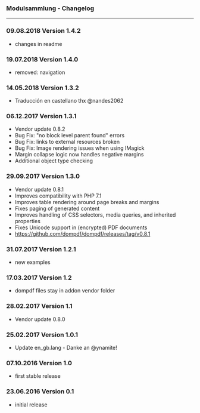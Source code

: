 ### Modulsammlung - Changelog
___

### 09.08.2018 Version 1.4.2
- changes in readme

### 19.07.2018 Version 1.4.0
- removed: navigation

### 14.05.2018 Version 1.3.2
- Traducción en castellano thx @nandes2062

### 06.12.2017 Version 1.3.1
- Vendor update 0.8.2
- Bug Fix: "no block level parent found" errors
- Bug Fix: links to external resources broken
- Bug Fix: Image rendering issues when using IMagick
- Margin collapse logic now handles negative margins
- Additional object type checking

### 29.09.2017 Version 1.3.0
- Vendor update 0.8.1
- Improves compatibility with PHP 7.1
- Improves table rendering around page breaks and margins
- Fixes paging of generated content
- Improves handling of CSS selectors, media queries, and inherited properties
- Fixes Unicode support in (encrypted) PDF documents
- https://github.com/dompdf/dompdf/releases/tag/v0.8.1

### 31.07.2017 Version 1.2.1
- new examples

### 17.03.2017 Version 1.2
- dompdf files stay in addon vendor folder

### 28.02.2017 Version 1.1

- Vendor update 0.8.0

### 25.02.2017 Version 1.0.1

- Update en_gb.lang - Danke an @ynamite!

### 07.10.2016 Version 1.0

* first stable release

### 23.06.2016 Version 0.1

* initial release
